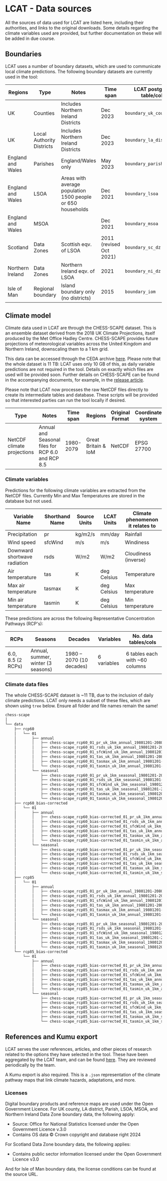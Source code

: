 # LCAT - Data sources

All the sources of data used for LCAT are listed here, including their authorities, and links to the original downloads. Some details regarding the climate variables used are provided, but further documentation on these will be added in due course.

## Boundaries

LCAT uses a number of boundary datasets, which are used to communicate local climate predictions. The following boundary datasets are currently used in the tool:

| Regions | Type | Notes | Time span | LCAT postgres table/col | Original Format | Coordinate system | Source | Authority |
| - | -| - | - | - | - | - | - | - |
| UK | Counties | Includes Northern Ireland Districts | Dec 2023  | `boundary_uk_counties` | ESRI shapefile | EPSG 27700 | <https://geoportal.statistics.gov.uk/datasets/3188a83fb19f42818acb213cffc64c58_0/explore?location=53.281691%2C-3.316939%2C5.64> | ONS |
| UK | Local Authority Districts | Includes Northern Ireland Districts | Dec 2023 | `boundary_la_districts` | ESRI shapefile | EPSG 27700 | <https://geoportal.statistics.gov.uk/datasets/8148555d1e104ead8887b7939eb47ab3_0/explore?location=51.690437%2C-2.041250%2C6.71> | ONS |
| England and Wales | Parishes | England/Wales only | May 2023 | `boundary_parishes` | ESRI shapefile | EPSG 27700 | <https://geoportal.statistics.gov.uk/datasets/3cc64670a1d443369db274861689d3a9_0/explore?location=52.723973%2C-2.489483%2C6.78> | ONS |
| England and Wales | LSOA | Areas with average population 1500 people or 650 households | Dec 2021 | `boundary_lsoa` | ESRI shapefile | EPSG 27700 | <https://geoportal.statistics.gov.uk/datasets/d082c4679075463db28bcc8ca2099ade_0/explore?location=55.249653%2C-2.419198%2C8.00> | ONS |
| England and Wales | MSOA | | Dec 2021  | `boundary_msoa` | ESRI shapefile | EPSG 27700 | <https://geoportal.statistics.gov.uk/maps/ed5c7b7d733d4fd582281f9bfc9f02a2> | ONS |
| Scotland | Data Zones | Scottish eqv. of LSOA | 2011 (revised Oct 2021) | `boundary_sc_dz` | ESRI shapefile | EPSG 27700 | <https://spatialdata.gov.scot/geonetwork/srv/api/records/7d3e8709-98fa-4d71-867c-d5c8293823f2> | spatialdata.gov.scot |
| Northern Ireland | Data Zones | Northern Ireland eqv. of LSOA | 2021 | `boundary_ni_dz` | ESRI shapefile | EPSG 29902 | <https://www.nisra.gov.uk/support/geography/data-zones-census-2021> | NISRA |
| Isle of Man | Regional boundary | Island boundary only (no districts) | 2015 | `boundary_iom` | ESRI shapefile | EPSG 4326 | <https://purl.stanford.edu/nk743nh6214> | Stanford |

## Climate model

Climate data used in LCAT are through the CHESS-SCAPE dataset. This is an ensemble dataset derived from the 2018 UK Climate Projections, itself produced by the Met Office Hadley Centre. CHESS-SCAPE provides future projections of meteorological variables across the United Kingdom and Northern Ireland, downscaling them to a 1 km grid.

This data can be accessed through the CEDA archive [here](https://catalogue.ceda.ac.uk/uuid/8194b416cbee482b89e0dfbe17c5786c/). Please note that the whole dataset is 11 TB: LCAT uses only 10 GB of this, as daily variable predictions are not required in the tool. Details on exactly which files are used will be provided soon. Further details on CHESS-SCAPE can be found in the accompanying documents, for example, in the [release article](https://essd.copernicus.org/articles/15/5371/2023/).

Please note that LCAT now processes the raw NetCDF files directly to create its intermediate tables and database. These scripts will be provided so that interested parties can run the tool locally if desired.

| Type | Notes | Time span | Regions | Original Format | Coordinate system | Source URL | Authority |
| -| - | - | - | - | - | - | - |
| NetCDF climate projections | Annual and Seasonal files for RCP 6.0 and RCP 8.5 | 1980-2079 | Great Britain & IoM | NetCDF | EPSG 27700 | <https://uk-scape.ceh.ac.uk> | CEDA |

### Climate variables

Predictions for the following climate variables are extracted from the NetCDF files. Currently Min and Max Temperatures are stored in the database but not used.

| Variable Name| Shorthand Name | Source Units | LCAT Units | Climate phenomenon it relates to |
| -| - | - | - | - |
| Precipitation | pr | kg/m2/s | mm/day | Rainfall |
| Wind speed | sfcWind | m/s | m/s | Windiness |
| Downward shortwave radiation | rsds | W/m2 | W/m2 | Cloudiness (inverse) |
| Air temperature | tas | K | deg Celsius | Temperature |
| Max air temperature | tasmax | K | deg Celsius | Max temperature |
| Min air temperature | tasmin | K | deg Celsius | Min temperature |

These predictions are across the following Representative Concentration Pathways (RCP's):

| RCPs | Seasons | Decades | Variables | No. data tables/cols |
| -| - | - | - | - |
| 6.0, 8.5 (2 RCPs) | Annual, summer, winter (3 seasons) | 1980 – 2070 (10 decades) | 6 variables | 6 tables each with ~60 columns |

### Climate data files

The whole CHESS-SCAPE dataset is ~11 TB, due to the inclusion of daily climate predictions. LCAT only needs a subset of these files, which are shown using `tree` below. Ensure all folder and file names remain the same!

```markdown
chess-scape
│
└── data
    ├── rcp60
    │   └── 01
    │       ├── annual
    │       │   ├── chess-scape_rcp60_01_pr_uk_1km_annual_19801201-20801130.nc
    │       │   ├── chess-scape_rcp60_01_rsds_uk_1km_annual_19801201-20801130.nc
    │       │   ├── chess-scape_rcp60_01_sfcWind_uk_1km_annual_19801201-20801130.nc
    │       │   ├── chess-scape_rcp60_01_tas_uk_1km_annual_19801201-20801130.nc
    │       │   ├── chess-scape_rcp60_01_tasmax_uk_1km_annual_19801201-20801130.nc
    │       │   └── chess-scape_rcp60_01_tasmin_uk_1km_annual_19801201-20801130.nc
    │       └── seasonal
    │           ├── chess-scape_rcp60_01_pr_uk_1km_seasonal_19801201-20801130.nc
    │           ├── chess-scape_rcp60_01_rsds_uk_1km_seasonal_19801201-20801130.nc
    │           ├── chess-scape_rcp60_01_sfcWind_uk_1km_seasonal_19801201-20801130.nc
    │           ├── chess-scape_rcp60_01_tas_uk_1km_seasonal_19801201-20801130.nc
    │           ├── chess-scape_rcp60_01_tasmax_uk_1km_seasonal_19801201-20801130.nc
    │           └── chess-scape_rcp60_01_tasmin_uk_1km_seasonal_19801201-20801130.nc
    ├── rcp60_bias-corrected
    │   └── 01
    │       ├── annual
    │       │   ├── chess-scape_rcp60_bias-corrected_01_pr_uk_1km_annual_19801201-20801130.nc
    │       │   ├── chess-scape_rcp60_bias-corrected_01_rsds_uk_1km_annual_19801201-20801130.nc
    │       │   ├── chess-scape_rcp60_bias-corrected_01_sfcWind_uk_1km_annual_19801201-20801130.nc
    │       │   ├── chess-scape_rcp60_bias-corrected_01_tas_uk_1km_annual_19801201-20801130.nc
    │       │   ├── chess-scape_rcp60_bias-corrected_01_tasmax_uk_1km_annual_19801201-20801130.nc
    │       │   └── chess-scape_rcp60_bias-corrected_01_tasmin_uk_1km_annual_19801201-20801130.nc
    │       └── seasonal
    │           ├── chess-scape_rcp60_bias-corrected_01_pr_uk_1km_seasonal_19801201-20801130.nc
    │           ├── chess-scape_rcp60_bias-corrected_01_rsds_uk_1km_seasonal_19801201-20801130.nc
    │           ├── chess-scape_rcp60_bias-corrected_01_sfcWind_uk_1km_seasonal_19801201-20801130.nc
    │           ├── chess-scape_rcp60_bias-corrected_01_tas_uk_1km_seasonal_19801201-20801130.nc
    │           ├── chess-scape_rcp60_bias-corrected_01_tasmax_uk_1km_seasonal_19801201-20801130.nc
    │           └── chess-scape_rcp60_bias-corrected_01_tasmin_uk_1km_seasonal_19801201-20801130.nc
    ├── rcp85
    │   └── 01
    │       ├── annual
    │       │   ├── chess-scape_rcp85_01_pr_uk_1km_annual_19801201-20801130.nc
    │       │   ├── chess-scape_rcp85_01_rsds_uk_1km_annual_19801201-20801130.nc
    │       │   ├── chess-scape_rcp85_01_sfcWind_uk_1km_annual_19801201-20801130.nc
    │       │   ├── chess-scape_rcp85_01_tas_uk_1km_annual_19801201-20801130.nc
    │       │   ├── chess-scape_rcp85_01_tasmax_uk_1km_annual_19801201-20801130.nc
    │       │   └── chess-scape_rcp85_01_tasmin_uk_1km_annual_19801201-20801130.nc
    │       └── seasonal
    │           ├── chess-scape_rcp85_01_pr_uk_1km_seasonal_19801201-20801130.nc
    │           ├── chess-scape_rcp85_01_rsds_uk_1km_seasonal_19801201-20801130.nc
    │           ├── chess-scape_rcp85_01_sfcWind_uk_1km_seasonal_19801201-20801130.nc
    │           ├── chess-scape_rcp85_01_tas_uk_1km_seasonal_19801201-20801130.nc
    │           ├── chess-scape_rcp85_01_tasmax_uk_1km_seasonal_19801201-20801130.nc
    │           └── chess-scape_rcp85_01_tasmin_uk_1km_seasonal_19801201-20801130.nc
    └── rcp85_bias-corrected
        └── 01
            ├── annual
            │   ├── chess-scape_rcp85_bias-corrected_01_pr_uk_1km_annual_19801201-20801130.nc
            │   ├── chess-scape_rcp85_bias-corrected_01_rsds_uk_1km_annual_19801201-20801130.nc
            │   ├── chess-scape_rcp85_bias-corrected_01_sfcWind_uk_1km_annual_19801201-20801130.nc
            │   ├── chess-scape_rcp85_bias-corrected_01_tas_uk_1km_annual_19801201-20801130.nc
            │   ├── chess-scape_rcp85_bias-corrected_01_tasmax_uk_1km_annual_19801201-20801130.nc
            │   └── chess-scape_rcp85_bias-corrected_01_tasmin_uk_1km_annual_19801201-20801130.nc
            └── seasonal
                ├── chess-scape_rcp85_bias-corrected_01_pr_uk_1km_seasonal_19801201-20801130.nc
                ├── chess-scape_rcp85_bias-corrected_01_rsds_uk_1km_seasonal_19801201-20801130.nc
                ├── chess-scape_rcp85_bias-corrected_01_sfcWind_uk_1km_seasonal_19801201-20801130.nc
                ├── chess-scape_rcp85_bias-corrected_01_tas_uk_1km_seasonal_19801201-20801130.nc
                ├── chess-scape_rcp85_bias-corrected_01_tasmax_uk_1km_seasonal_19801201-20801130.nc
                └── chess-scape_rcp85_bias-corrected_01_tasmin_uk_1km_seasonal_19801201-20801130.nc
```

## References and Kumu export

LCAT serves the user references, articles, and other pieces of research related to the options they have selected in the tool. These have been aggregated by the LCAT team, and can be found [here](https://docs.google.com/spreadsheets/d/18c_5SSG9VmagkX3bdC_F2eDtzFz9oQJvPQbhEfwmUNc/edit?gid=0#gid=0). They are reviewed periodically by the team.

A Kumu export is also required. This is a `.json` representation of the climate pathway maps that link climate hazards, adaptations, and more.

### Licenses

Digital boundary products and reference maps are used under the Open Government Licence. For UK county, LA district, Parish, LSOA, MSOA, and Northern Ireland Data Zone boundary data, the following apply:

- Source: Office for National Statistics licensed under the Open Government Licence v.3.0
- Contains OS data © Crown copyright and database right 2024

For Scotland Data Zone boundary data, the following applies:

- Contains public sector information licensed under the Open Government Licence v3.0

And for Isle of Man boundary data, the license conditions can be found at the source URL.
